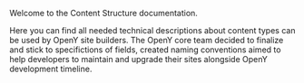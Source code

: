 Welcome to the Content Structure documentation.

Here you can find all needed technical descriptions about content types can be used by OpenY site builders.
The OpenY core team decided to finalize and stick to specifictions of fields, 
created naming conventions aimed to help developers to maintain and upgrade their sites alongside OpenY development timeline.
